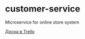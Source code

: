 # customer-service

Microservice for online store system

<a href="https://trello.com/b/wvnWX1sj/%D0%BC%D0%B8%D0%BA%D1%80%D0%BE%D1%81%D0%B5%D1%80%D0%B2%D0%B8%D1%81%D1%8B">Доска в Trello</a>
